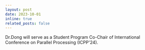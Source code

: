 ```yaml
---
layout: post
date: 2023-10-01
inline: true
related_posts: false
---
```


Dr.Dong will serve as a Student Program Co-Chair of International Conference on Parallel Processing (ICPP'24).